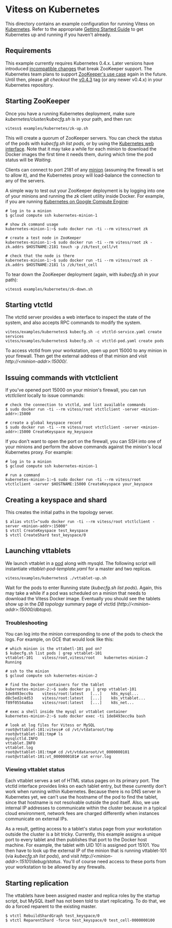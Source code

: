# Vitess on Kubernetes

This directory contains an example configuration for running Vitess on
[Kubernetes](https://github.com/GoogleCloudPlatform/kubernetes/). Refer to the
appropriate [Getting Started Guide](https://github.com/GoogleCloudPlatform/kubernetes/#contents)
to get Kubernetes up and running if you haven't already.

## Requirements

This example currently requires Kubernetes 0.4.x.
Later versions have introduced
[incompatible changes](https://groups.google.com/forum/#!topic/kubernetes-announce/idiwm36dN-g)
that break ZooKeeper support. The Kubernetes team plans to support
[ZooKeeper's use case](https://github.com/GoogleCloudPlatform/kubernetes/issues/1802)
again in the future. Until then, please *git checkout* the
[v0.4.3](https://github.com/GoogleCloudPlatform/kubernetes/tree/v0.4.3)
tag (or any newer v0.4.x) in your Kubernetes repository.

## Starting ZooKeeper

Once you have a running Kubernetes deployment, make sure
*kubernetes/cluster/kubecfg.sh* is in your path, and then run:

```
vitess$ examples/kubernetes/zk-up.sh
```

This will create a quorum of ZooKeeper servers. You can check the status of the
pods with *kubecfg.sh list pods*, or by using the
[Kubernetes web interface](https://github.com/GoogleCloudPlatform/kubernetes/blob/master/docs/ux.md).
Note that it may take a while for each minion to download the Docker images the
first time it needs them, during which time the pod status will be *Waiting*.

Clients can connect to port 2181 of any
[minion](https://github.com/GoogleCloudPlatform/kubernetes/blob/master/DESIGN.md#cluster-architecture)
(assuming the firewall is set to allow it), and the Kubernetes proxy will
load-balance the connection to any of the servers.

A simple way to test out your ZooKeeper deployment is by logging into one of
your minions and running the *zk* client utility inside Docker. For example, if
you are running [Kubernetes on Google Compute Engine](https://github.com/GoogleCloudPlatform/kubernetes/blob/master/docs/getting-started-guides/gce.md):

```
# log in to a minion
$ gcloud compute ssh kubernetes-minion-1

# show zk command usage
kubernetes-minion-1:~$ sudo docker run -ti --rm vitess/root zk

# create a test node in ZooKeeper
kubernetes-minion-1:~$ sudo docker run -ti --rm vitess/root zk -zk.addrs $HOSTNAME:2181 touch -p /zk/test_cell/vt

# check that the node is there
kubernetes-minion-1:~$ sudo docker run -ti --rm vitess/root zk -zk.addrs $HOSTNAME:2181 ls /zk/test_cell
```

To tear down the ZooKeeper deployment (again, with *kubecfg.sh* in your path):

```
vitess$ examples/kubernetes/zk-down.sh
```

## Starting vtctld

The vtctld server provides a web interface to inspect the state of the system,
and also accepts RPC commands to modify the system.

```
vitess/examples/kubernetes$ kubecfg.sh -c vtctld-service.yaml create services
vitess/examples/kubernetes$ kubecfg.sh -c vtctld-pod.yaml create pods
```

To access vtctld from your workstation, open up port 15000 to any minion in your
firewall. Then get the external address of that minion and visit *http://&lt;minion-addr&gt;:15000/*.

## Issuing commands with vtctlclient

If you've opened port 15000 on your minion's firewall, you can run *vtctlclient*
locally to issue commands:

```
# check the connection to vtctld, and list available commands
$ sudo docker run -ti --rm vitess/root vtctlclient -server <minion-addr>:15000

# create a global keyspace record
$ sudo docker run -ti --rm vitess/root vtctlclient -server <minion-addr>:15000 CreateKeyspace my_keyspace
```

If you don't want to open the port on the firewall, you can SSH into one of your
minions and perform the above commands against the minion's local Kubernetes proxy.
For example:

```
# log in to a minion
$ gcloud compute ssh kubernetes-minion-1

# run a command
kubernetes-minion-1:~$ sudo docker run -ti --rm vitess/root vtctlclient -server $HOSTNAME:15000 CreateKeyspace your_keyspace
```

## Creating a keyspace and shard

This creates the initial paths in the topology server.

```
$ alias vtctl="sudo docker run -ti --rm vitess/root vtctlclient -server <minion-addr>:15000"
$ vtctl CreateKeyspace test_keyspace
$ vtctl CreateShard test_keyspace/0
```

## Launching vttablets

We launch vttablet in a
[pod](https://github.com/GoogleCloudPlatform/kubernetes/blob/master/docs/pods.md)
along with mysqld. The following script will instantiate *vttablet-pod-template.yaml*
for a master and two replicas.

```
vitess/examples/kubernetes$ ./vttablet-up.sh
```

Wait for the pods to enter Running state (*kubecfg.sh list pods*).
Again, this may take a while if a pod was scheduled on a minion that needs to
download the Vitess Docker image. Eventually you should see the tablets show up
in the *DB topology* summary page of vtctld (*http://&lt;minion-addr&gt;:15000/dbtopo*).

### Troubleshooting

You can log into the minion corresponding to one of the pods to check the logs.
For example, on GCE that would look like this:

```
# which minion is the vttabetl-101 pod on?
$ kubecfg.sh list pods | grep vttablet-101
vttablet-101    vitess/root,vitess/root    kubernetes-minion-2    Running

# ssh to the minion
$ gcloud compute ssh kubernetes-minion-2

# find the Docker containers for the tablet
kubernetes-minion-2:~$ sudo docker ps | grep vttablet-101
1de8493ecc9a    vitess/root:latest   [...]    k8s_mysql...
d8c5ed2c4d53    vitess/root:latest   [...]    k8s_vttablet...
f89f0554a8aa    vitess/root:latest   [...]    k8s_net...

# exec a shell inside the mysql or vttablet container
kubernetes-minion-2:~$ sudo docker exec -ti 1de8493ecc9a bash

# look at log files for Vitess or MySQL
root@vttablet-101:vitess# cd /vt/vtdataroot/tmp
root@vttablet-101:tmp# ls
mysqlctld.INFO
vttablet.INFO
vttablet.log
root@vttablet-101:tmp# cd /vt/vtdataroot/vt_0000000101
root@vttablet-101:vt_0000000101# cat error.log
```

### Viewing vttablet status

Each vttablet serves a set of HTML status pages on its primary port.
The vtctld interface provides links on each tablet entry, but these currently
don't work when running within Kubernetes. Because there is no DNS server in
Kubernetes yet, we can't use the hostname of the pod to find the tablet, since
that hostname is not resolvable outside the pod itself. Also, we use internal
IP addresses to communicate within the cluster because in a typical cloud
environment, network fees are charged differently when instances communicate
on external IPs.

As a result, getting access to a tablet's status page from your workstation
outside the cluster is a bit tricky. Currently, this example assigns a unique
port to every tablet and then publishes that port to the Docker host machine.
For example, the tablet with UID 101 is assigned port 15101. You then have to
look up the external IP of the minion that is running vttablet-101
(via *kubecfg.sh list pods*), and visit
*http://&lt;minion-addr&gt;:15101/debug/status*. You'll of course need access
to these ports from your workstation to be allowed by any firewalls.

## Starting replication

The vttablets have been assigned master and replica roles by the startup
script, but MySQL itself has not been told to start replicating.
To do that, we do a forced reparent to the existing master.

```
$ vtctl RebuildShardGraph test_keyspace/0
$ vtctl ReparentShard -force test_keyspace/0 test_cell-0000000100
```
